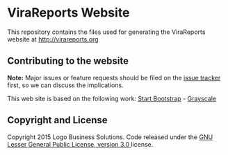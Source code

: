 ViraReports Website
====================

This repository contains the files used for generating the ViraReports website at http://virareports.org

Contributing to the website
---------------------------

**Note:** Major issues or feature requests should be filed on the [issue tracker](https://github.com/virareports/website/issues) first, so we can discuss the implications.

This web site is based on the following work: [Start Bootstrap](http://startbootstrap.com/) - [Grayscale](http://startbootstrap.com/template-overviews/grayscale/)

## Copyright and License

Copyright 2015 Logo Business Solutions. Code released under the [GNU Lesser General Public License, version 3.0 ](https://github.com/virareports/website/LICENSE) license.

